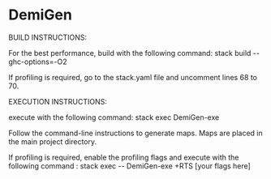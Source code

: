 # DemiGen


BUILD INSTRUCTIONS:

For the best performance, build with the following command: stack build --ghc-options=-O2

If profiling is required, go to the stack.yaml file and uncomment lines 68 to 70.

EXECUTION INSTRUCTIONS:

execute with the following command: stack exec DemiGen-exe

Follow the command-line instructions to generate maps. Maps are placed in the main project directory.

If profiling is required, enable the profiling flags and execute with the following command : stack exec -- DemiGen-exe +RTS [your flags here]